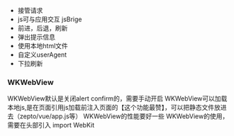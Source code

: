 
- 接管请求
- js可与应用交互 jsBrige
- 前进，后退，刷新
- 弹出提示信息
- 使用本地html文件
- 自定义userAgent
- 下拉刷新

### WKWebView
WKWebView默认是关闭alert confirm的，需要手动开启
WKWebView可以加载本地js,是在页面引用js加载前注入页面的【这个功能最赞】，可以把静态文件放进去（zepto/vue/app.js等）
WKWebView的性能要好一些
WKWebView的使用，需要在头部引入 import WebKit
